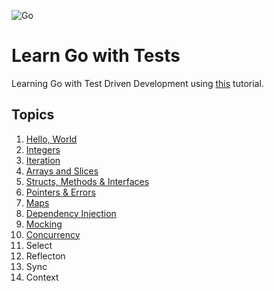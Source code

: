 ![Go](https://github.com/mwesterby/learn-go-with-tests/workflows/Go/badge.svg)

# Learn Go with Tests
Learning Go with Test Driven Development using [this](https://quii.gitbook.io/learn-go-with-tests/) tutorial.

## Topics

1. [Hello, World](./hello)
1. [Integers](./integers)
1. [Iteration](./iteration)
1. [Arrays and Slices](./arrays-and-slices)
1. [Structs, Methods & Interfaces](./structs-methods-and-interfaces)
1. [Pointers & Errors](./pointers-and-errors)
1. [Maps](./maps)
1. [Dependency Injection](./dependency-injection)
1. [Mocking](./mocking)
1. [Concurrency](./concurrency)
1. Select
1. Reflecton
1. Sync
1. Context
